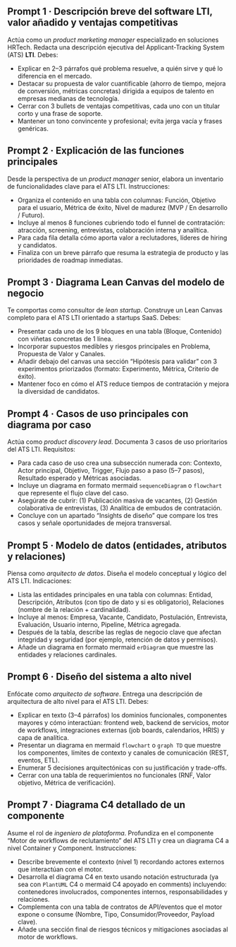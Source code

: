 ## Prompt 1 · Descripción breve del software LTI, valor añadido y ventajas competitivas

Actúa como un *product marketing manager* especializado en soluciones HRTech. Redacta una descripción ejecutiva del Applicant-Tracking System (ATS) **LTI**. Debes:

- Explicar en 2–3 párrafos qué problema resuelve, a quién sirve y qué lo diferencia en el mercado.
- Destacar su propuesta de valor cuantificable (ahorro de tiempo, mejora de conversión, métricas concretas) dirigida a equipos de talento en empresas medianas de tecnología.
- Cerrar con 3 bullets de ventajas competitivas, cada uno con un titular corto y una frase de soporte.
- Mantener un tono convincente y profesional; evita jerga vacía y frases genéricas.

## Prompt 2 · Explicación de las funciones principales

Desde la perspectiva de un *product manager* senior, elabora un inventario de funcionalidades clave para el ATS LTI. Instrucciones:

- Organiza el contenido en una tabla con columnas: Función, Objetivo para el usuario, Métrica de éxito, Nivel de madurez (MVP / En desarrollo / Futuro).
- Incluye al menos 8 funciones cubriendo todo el funnel de contratación: atracción, screening, entrevistas, colaboración interna y analítica.
- Para cada fila detalla cómo aporta valor a reclutadores, líderes de hiring y candidatos.
- Finaliza con un breve párrafo que resuma la estrategia de producto y las prioridades de roadmap inmediatas.

## Prompt 3 · Diagrama Lean Canvas del modelo de negocio

Te comportas como consultor de *lean startup*. Construye un Lean Canvas completo para el ATS LTI orientado a startups SaaS. Debes:

- Presentar cada uno de los 9 bloques en una tabla (Bloque, Contenido) con viñetas concretas de 1 línea.
- Incorporar supuestos medibles y riesgos principales en Problema, Propuesta de Valor y Canales.
- Añadir debajo del canvas una sección “Hipótesis para validar” con 3 experimentos priorizados (formato: Experimento, Métrica, Criterio de éxito).
- Mantener foco en cómo el ATS reduce tiempos de contratación y mejora la diversidad de candidatos.

## Prompt 4 · Casos de uso principales con diagrama por caso

Actúa como *product discovery lead*. Documenta 3 casos de uso prioritarios del ATS LTI. Requisitos:

- Para cada caso de uso crea una subsección numerada con: Contexto, Actor principal, Objetivo, Trigger, Flujo paso a paso (5–7 pasos), Resultado esperado y Métricas asociadas.
- Incluye un diagrama en formato mermaid `sequenceDiagram` o `flowchart` que represente el flujo clave del caso.
- Asegúrate de cubrir: (1) Publicación masiva de vacantes, (2) Gestión colaborativa de entrevistas, (3) Analítica de embudos de contratación.
- Concluye con un apartado “Insights de diseño” que compare los tres casos y señale oportunidades de mejora transversal.

## Prompt 5 · Modelo de datos (entidades, atributos y relaciones)

Piensa como *arquitecto de datos*. Diseña el modelo conceptual y lógico del ATS LTI. Indicaciones:

- Lista las entidades principales en una tabla con columnas: Entidad, Descripción, Atributos (con tipo de dato y si es obligatorio), Relaciones (nombre de la relación + cardinalidad).
- Incluye al menos: Empresa, Vacante, Candidato, Postulación, Entrevista, Evaluación, Usuario interno, Pipeline, Métrica agregada.
- Después de la tabla, describe las reglas de negocio clave que afectan integridad y seguridad (por ejemplo, retención de datos y permisos).
- Añade un diagrama en formato mermaid `erDiagram` que muestre las entidades y relaciones cardinales.

## Prompt 6 · Diseño del sistema a alto nivel

Enfócate como *arquitecto de software*. Entrega una descripción de arquitectura de alto nivel para el ATS LTI. Debes:

- Explicar en texto (3–4 párrafos) los dominios funcionales, componentes mayores y cómo interactúan: frontend web, backend de servicios, motor de workflows, integraciones externas (job boards, calendarios, HRIS) y capa de analítica.
- Presentar un diagrama en mermaid `flowchart` o `graph TD` que muestre los componentes, límites de contexto y canales de comunicación (REST, eventos, ETL).
- Enumerar 5 decisiones arquitectónicas con su justificación y trade-offs.
- Cerrar con una tabla de requerimientos no funcionales (RNF, Valor objetivo, Métrica de verificación).

## Prompt 7 · Diagrama C4 detallado de un componente

Asume el rol de *ingeniero de plataforma*. Profundiza en el componente “Motor de workflows de reclutamiento” del ATS LTI y crea un diagrama C4 a nivel Container y Component. Instrucciones:

- Describe brevemente el contexto (nivel 1) recordando actores externos que interactúan con el motor.
- Desarrolla el diagrama C4 en texto usando notación estructurada (ya sea con `PlantUML` C4 o mermaid C4 apoyado en comments) incluyendo: contenedores involucrados, componentes internos, responsabilidades y relaciones.
- Complementa con una tabla de contratos de API/eventos que el motor expone o consume (Nombre, Tipo, Consumidor/Proveedor, Payload clave).
- Añade una sección final de riesgos técnicos y mitigaciones asociadas al motor de workflows.
